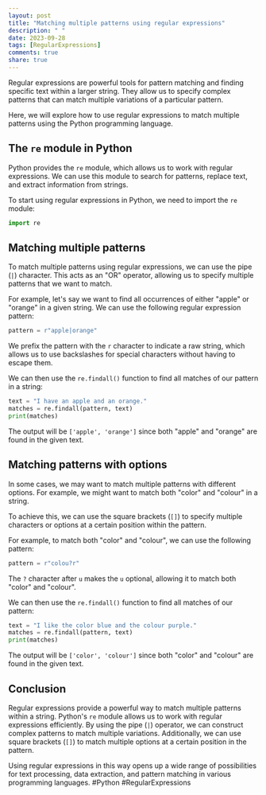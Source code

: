 ```yaml
---
layout: post
title: "Matching multiple patterns using regular expressions"
description: " "
date: 2023-09-28
tags: [RegularExpressions]
comments: true
share: true
---
```


Regular expressions are powerful tools for pattern matching and finding specific text within a larger string. They allow us to specify complex patterns that can match multiple variations of a particular pattern.

Here, we will explore how to use regular expressions to match multiple patterns using the Python programming language.

## The `re` module in Python

Python provides the `re` module, which allows us to work with regular expressions. We can use this module to search for patterns, replace text, and extract information from strings.

To start using regular expressions in Python, we need to import the `re` module:

```python
import re
```

## Matching multiple patterns

To match multiple patterns using regular expressions, we can use the pipe (`|`) character. This acts as an "OR" operator, allowing us to specify multiple patterns that we want to match.

For example, let's say we want to find all occurrences of either "apple" or "orange" in a given string. We can use the following regular expression pattern:

```python
pattern = r"apple|orange"
```

We prefix the pattern with the `r` character to indicate a raw string, which allows us to use backslashes for special characters without having to escape them.

We can then use the `re.findall()` function to find all matches of our pattern in a string:

```python
text = "I have an apple and an orange."
matches = re.findall(pattern, text)
print(matches)
```

The output will be `['apple', 'orange']` since both "apple" and "orange" are found in the given text.

## Matching patterns with options

In some cases, we may want to match multiple patterns with different options. For example, we might want to match both "color" and "colour" in a string.

To achieve this, we can use the square brackets (`[]`) to specify multiple characters or options at a certain position within the pattern.

For example, to match both "color" and "colour", we can use the following pattern:

```python
pattern = r"colou?r"
```

The `?` character after `u` makes the `u` optional, allowing it to match both "color" and "colour".

We can then use the `re.findall()` function to find all matches of our pattern:

```python
text = "I like the color blue and the colour purple."
matches = re.findall(pattern, text)
print(matches)
```

The output will be `['color', 'colour']` since both "color" and "colour" are found in the given text.

## Conclusion

Regular expressions provide a powerful way to match multiple patterns within a string. Python's `re` module allows us to work with regular expressions efficiently. By using the pipe (`|`) operator, we can construct complex patterns to match multiple variations. Additionally, we can use square brackets (`[]`) to match multiple options at a certain position in the pattern.

Using regular expressions in this way opens up a wide range of possibilities for text processing, data extraction, and pattern matching in various programming languages. #Python #RegularExpressions